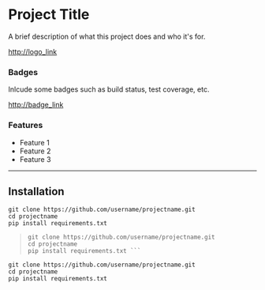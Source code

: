 # Project Title

A brief description of what this project does and who it's for.


<http://logo_link>

### Badges

Inlcude some badges such as build status, test coverage, etc.

<http://badge_link>

### Features

* Feature 1
* Feature 2
* Feature 3

----

## Installation


```
git clone https://github.com/username/projectname.git
cd projectname
pip install requirements.txt 
```

> ```
> git clone https://github.com/username/projectname.git
> cd projectname
> pip install requirements.txt ```



>     
```
git clone https://github.com/username/projectname.git
cd projectname
pip install requirements.txt 
```
>    
